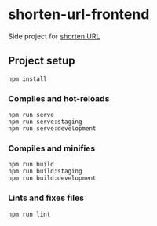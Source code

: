 # shorten-url-frontend

Side project for [shorten URL](https://blacktoolbox.appspot.com/)

## Project setup
```
npm install
```

### Compiles and hot-reloads
```
npm run serve
npm run serve:staging
npm run serve:development
```

### Compiles and minifies
```
npm run build
npm run build:staging
npm run build:development
```

### Lints and fixes files
```
npm run lint
```